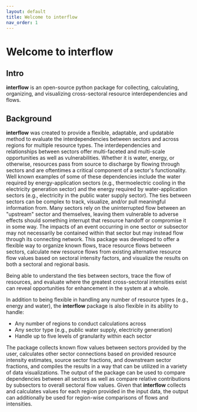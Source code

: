 ```yaml
---
layout: default
title: Welcome to interflow
nav_order: 1
---
```


# Welcome to interflow

## Intro

**interflow** is an open-source python package for collecting, calculating, organizing, and visualizing cross-sectoral resource interdependencies and flows.

## Background

**interflow** was created to provide a flexible, adaptable, and updatable method to evaluate the interdependencies between sectors and across regions for multiple resource types. The interdependencies and relationships between sectors offer multi-faceted and multi-scale opportunities as well as vulnerabilities. Whether it is water, energy, or otherwise, resources pass from source to discharge by flowing through sectors and are oftentimes a critical component of a sector's functionality. Well known examples of some of these dependencies include the water required by energy-application sectors (e.g., thermoelectric cooling in the electricity generation sector) and the energy required by water-application sectors (e.g., electricity in the public water supply sector). The ties between sectors can be complex to track, visualize, and/or pull meaningful information from. Many sectors rely on the uninterrupted flow between an "upstream" sector and themselves, leaving them vulnerable to adverse effects should something interrupt that resource handoff or compromise it in some way. The impacts of an event occurring in one sector or subsector may not necessarily be contained within that sector but may instead flow through its connecting network. This package was developed to offer a flexible way to organize known flows, trace resource flows between sectors, calculate new resource flows from existing alternative resource flow values based on sectoral intensity factors, and visualize the results on both a sectoral and regional basis.

Being able to understand the ties between sectors, trace the flow of resources, and evaluate where the greatest cross-sectoral intensities exist can reveal opportunities for enhancement in the system at a whole. 

In addition to being flexible in handling any number of resource types (e.g., energy and water), the **interflow** package is also flexible in its ability to handle:
* Any number of regions to conduct calculations across
* Any sector type (e.g., public water supply, electricity generation)
* Handle up to five levels of granularity within each sector

The package collects known flow values between sectors provided by the user, calculates other sector connections based on provided resource intensity estimates, source sector fractions, and downstream sector fractions, and compiles the results in a way that can be utilized in a variety of data visualizations. The output of the package can be used to compare dependencies between all sectors as well as compare relative contributions by subsectors to overall sectoral flow values. Given that **interflow** collects and calculates values for each region provided in the input data, the output can additionally be used for region-wise comparisons of flows and intensities.
